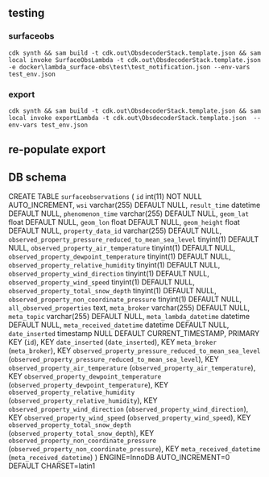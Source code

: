 ## testing
### surfaceobs
```
cdk synth && sam build -t cdk.out\ObsdecoderStack.template.json && sam local invoke SurfaceObsLambda -t cdk.out\ObsdecoderStack.template.json -e docker\lambda_surface-obs\test\test_notification.json --env-vars test_env.json
```
### export
```
cdk synth && sam build -t cdk.out\ObsdecoderStack.template.json && sam local invoke exportLambda -t cdk.out\ObsdecoderStack.template.json  --env-vars test_env.json
```

## re-populate export


## DB schema

CREATE TABLE `surfaceobservations` (
  `id` int(11) NOT NULL AUTO_INCREMENT,
  `wsi` varchar(255) DEFAULT NULL,
  `result_time` datetime DEFAULT NULL,
  `phenomenon_time` varchar(255) DEFAULT NULL,
  `geom_lat` float DEFAULT NULL,
  `geom_lon` float DEFAULT NULL,
  `geom_height` float DEFAULT NULL,
  `property_data_id` varchar(255) DEFAULT NULL,
  `observed_property_pressure_reduced_to_mean_sea_level` tinyint(1) DEFAULT NULL,
  `observed_property_air_temperature` tinyint(1) DEFAULT NULL,
  `observed_property_dewpoint_temperature` tinyint(1) DEFAULT NULL,
  `observed_property_relative_humidity` tinyint(1) DEFAULT NULL,
  `observed_property_wind_direction` tinyint(1) DEFAULT NULL,
  `observed_property_wind_speed` tinyint(1) DEFAULT NULL,
  `observed_property_total_snow_depth` tinyint(1) DEFAULT NULL,
  `observed_property_non_coordinate_pressure` tinyint(1) DEFAULT NULL,
  `all_observed_properties` text,
  `meta_broker` varchar(255) DEFAULT NULL,
  `meta_topic` varchar(255) DEFAULT NULL,
  `meta_lambda_datetime` datetime DEFAULT NULL,
  `meta_received_datetime` datetime DEFAULT NULL,
  `date_inserted` timestamp NULL DEFAULT CURRENT_TIMESTAMP,
  PRIMARY KEY (`id`),
  KEY `date_inserted` (`date_inserted`),
  KEY `meta_broker` (`meta_broker`),
  KEY `observed_property_pressure_reduced_to_mean_sea_level` (`observed_property_pressure_reduced_to_mean_sea_level`),
  KEY `observed_property_air_temperature` (`observed_property_air_temperature`),
  KEY `observed_property_dewpoint_temperature` (`observed_property_dewpoint_temperature`),
  KEY `observed_property_relative_humidity` (`observed_property_relative_humidity`),
  KEY `observed_property_wind_direction` (`observed_property_wind_direction`),
  KEY `observed_property_wind_speed` (`observed_property_wind_speed`),
  KEY `observed_property_total_snow_depth` (`observed_property_total_snow_depth`),
  KEY `observed_property_non_coordinate_pressure` (`observed_property_non_coordinate_pressure`),
  KEY `meta_received_datetime` (`meta_received_datetime`)
) ENGINE=InnoDB AUTO_INCREMENT=0 DEFAULT CHARSET=latin1
